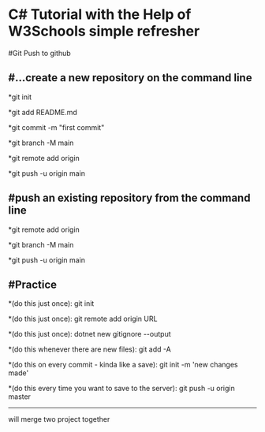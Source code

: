 # C# Tutorial with the Help of W3Schools simple refresher 


#Git Push to github

#...create a new repository on the command line
--------------------------------------------------------------------------

*git init

*git add README.md

*git commit -m "first commit"

*git branch -M main

*git remote add origin 

*git push -u origin main



#push an existing repository from the command line
----------------------------------------------------------

*git remote add origin

*git branch -M main

*git push -u origin main



#Practice
----------------------------------------------------------------
*(do this just once): git init

*(do this just once): git remote add origin URL

*(do this just once): dotnet new gitignore --output <Name>
  
*(do this whenever there are new files): git add -A

*(do this on every commit - kinda like a save): git init -m 'new changes made'

*(do this every time you want to save to the server): git push -u origin master

--------------------------------------------------------------------------

will merge two project together 
